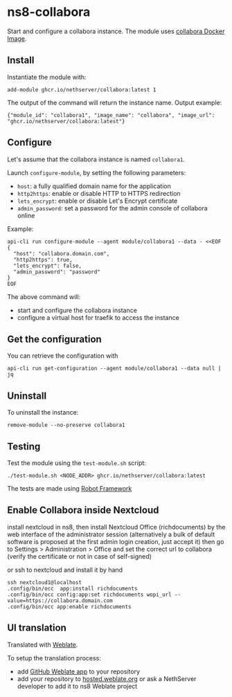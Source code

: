 # ns8-collabora

Start and configure a collabora instance.
The module uses [collabora Docker Image](https://hub.docker.com/r/collabora/code).

## Install

Instantiate the module with:

    add-module ghcr.io/nethserver/collabora:latest 1

The output of the command will return the instance name.
Output example:

    {"module_id": "collabora1", "image_name": "collabora", "image_url": "ghcr.io/nethserver/collabora:latest"}

## Configure

Let's assume that the collabora instance is named `collabora1`.

Launch `configure-module`, by setting the following parameters:
- `host`: a fully qualified domain name for the application
- `http2https`: enable or disable HTTP to HTTPS redirection
- `lets_encrypt`: enable or disable Let's Encrypt certificate
- `admin_password`: set a password for the admin console of collabora online

Example:

```
api-cli run configure-module --agent module/collabora1 --data - <<EOF
{
  "host": "collabora.domain.com",
  "http2https": true,
  "lets_encrypt": false,
  "admin_password": "password"
}
EOF
```

The above command will:
- start and configure the collabora instance
- configure a virtual host for traefik to access the instance

## Get the configuration
You can retrieve the configuration with

```
api-cli run get-configuration --agent module/collabora1 --data null | jq
```

## Uninstall

To uninstall the instance:

    remove-module --no-preserve collabora1

## Testing

Test the module using the `test-module.sh` script:


    ./test-module.sh <NODE_ADDR> ghcr.io/nethserver/collabora:latest

The tests are made using [Robot Framework](https://robotframework.org/)

## Enable Collabora inside Nextcloud

install nextcloud in ns8, then install Nextcloud Office (richdocuments) by the web interface of the administrator session (alternatively a bulk of default software is proposed at the first admin login creation, just accept it) then go to  Settings > Administration > Office and set the correct url to collabora (verify the certificate or not in case of self-signed)

or ssh to nextcloud and install it by hand

```
ssh nextcloud1@localhost
.config/bin/occ  app:install richdocuments
.config/bin/occ config:app:set richdocuments wopi_url --value=https://collabora.domain.com
.config/bin/occ app:enable richdocuments
```

## UI translation

Translated with [Weblate](https://hosted.weblate.org/projects/ns8/).

To setup the translation process:

- add [GitHub Weblate app](https://docs.weblate.org/en/latest/admin/continuous.html#github-setup) to your repository
- add your repository to [hosted.weblate.org](https://hosted.weblate.org) or ask a NethServer developer to add it to ns8 Weblate project
